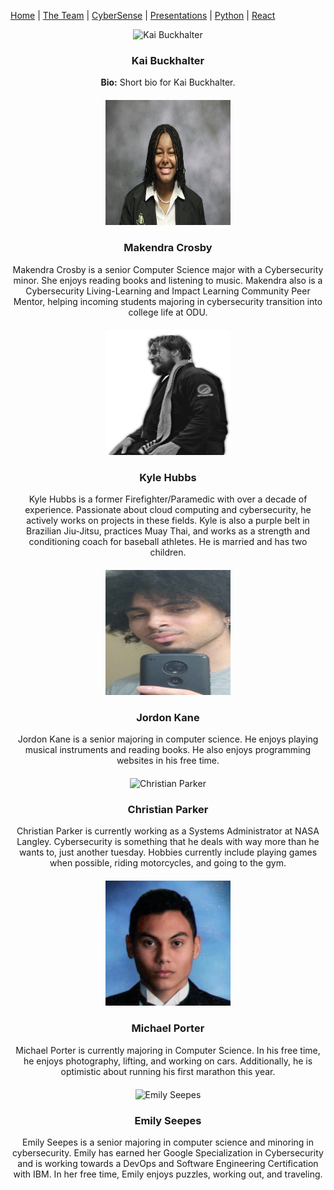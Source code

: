 
[Home](README.md) | [The Team](team_bios.md) | [CyberSense](#cybersense) | [Presentations](presentations.md) | [Python](https://docs.python.org/3/reference/index.html) | [React](https://react.dev/reference/react)


<div style="text-align: center;">
  <div style="margin-bottom: 20px;">
    <img src="images/kai_image.png" alt="Kai Buckhalter" width="200" height="200">
    <h3>Kai Buckhalter</h3>
    <p><strong>Bio:</strong> Short bio for Kai Buckhalter.</p>
  </div>
  <div style="margin-bottom: 20px;">
    <img src="images/makendra_image.png" alt="Makendra Crosby" width="200" height="200">
    <h3>Makendra Crosby</h3>
    <p>Makendra Crosby is a senior Computer Science major with a Cybersecurity minor. She enjoys reading books and listening to music. Makendra also is a Cybersecurity Living-Learning and Impact Learning Community Peer Mentor, helping incoming students majoring in cybersecurity transition into college life at ODU.</p>
  </div>
  <div style="margin-bottom: 20px;">
    <img src="images/kyle_image.png" alt="Kyle Hubbs" width="200" height="200">
    <h3>Kyle Hubbs</h3>
    <p>Kyle Hubbs is a former Firefighter/Paramedic with over a decade of experience. Passionate about cloud computing and cybersecurity, he actively works on projects in these fields. Kyle is also a purple belt in Brazilian Jiu-Jitsu, practices Muay Thai, and works as a strength and conditioning coach for baseball athletes. He is married and has two children.</p>
  </div>
  <div style="margin-bottom: 20px;">
    <img src="images/jordon_image.png" alt="Jordon Kane" width="200" height="200">
    <h3>Jordon Kane</h3>
    <p>Jordon Kane is a senior majoring in computer science. He enjoys playing musical instruments and reading books. He also enjoys programming websites in his free time.</p>
  </div>
  <div style="margin-bottom: 20px;">
    <img src="images/christian_image.png" alt="Christian Parker" width="200" height="200">
    <h3>Christian Parker</h3>
    <p>Christian Parker is currently working as a Systems Administrator at NASA Langley. Cybersecurity is something that he deals with way more than he wants to, just another tuesday. Hobbies currently include playing games when possible, riding motorcycles, and going to the gym.</p>
  </div>
  <div style="margin-bottom: 20px;">
    <img src="images/michael_image.png" alt="Michael Porter" width="200" height="200">
    <h3>Michael Porter</h3>
    <p>Michael Porter is currently majoring in Computer Science. In his free time, he enjoys photography, lifting, and working on cars. Additionally, he is optimistic about running his first marathon this year.</p>
  </div>
  <div style="margin-bottom: 20px;">
    <img src="images/emily_image.png" alt="Emily Seepes" width="200" height="200">
    <h3>Emily Seepes</h3>
    <p>Emily Seepes is a senior majoring in computer science and minoring in cybersecurity. Emily has earned her Google Specialization in Cybersecurity and is working towards a DevOps and Software Engineering Certification with IBM. In her free time, Emily enjoys puzzles, working out, and traveling.  </p>
  </div>
</div>
